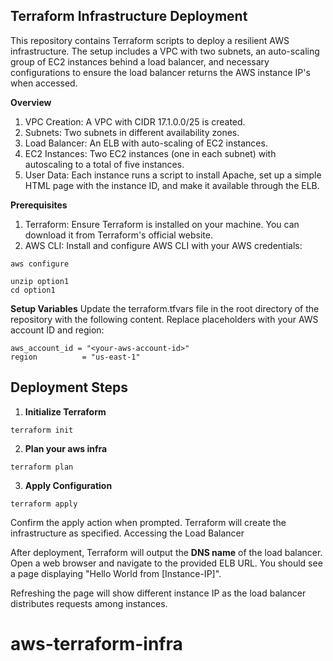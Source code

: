 

## Terraform Infrastructure Deployment

This repository contains Terraform scripts to deploy a resilient AWS infrastructure. The setup includes a VPC with two subnets, an auto-scaling group of EC2 instances behind a load balancer, and necessary configurations to ensure the load balancer returns the AWS instance IP's when accessed.

**Overview**

1. VPC Creation: A VPC with CIDR 17.1.0.0/25 is created.
2. Subnets: Two subnets in different availability zones.
3. Load Balancer: An ELB with auto-scaling of EC2 instances.
4. EC2 Instances: Two EC2 instances (one in each subnet) with autoscaling to a total of five instances.
5. User Data: Each instance runs a script to install Apache, set up a simple HTML page with the instance ID, and make it available through the ELB.

**Prerequisites**

1. Terraform: Ensure Terraform is installed on your machine. You can download it from Terraform's official website.
2. AWS CLI: Install and configure AWS CLI with your AWS credentials:
```
aws configure
```
```
unzip option1
cd option1
```
**Setup Variables**
Update the terraform.tfvars file in the root directory of the repository with the following content. Replace placeholders with your AWS account ID and region:

```
aws_account_id = "<your-aws-account-id>"
region          = "us-east-1"
```
## Deployment Steps

1. **Initialize Terraform**

```
terraform init
```
2. **Plan your aws infra**
```
terraform plan
```
3. **Apply Configuration**
```
terraform apply
```
Confirm the apply action when prompted. Terraform will create the infrastructure as specified.
Accessing the Load Balancer

After deployment, Terraform will output the **DNS name** of the load balancer.
Open a web browser and navigate to the provided ELB URL.
You should see a page displaying "Hello World from [Instance-IP]". 

Refreshing the page will show different instance IP as the load balancer distributes requests among instances.
# aws-terraform-infra
